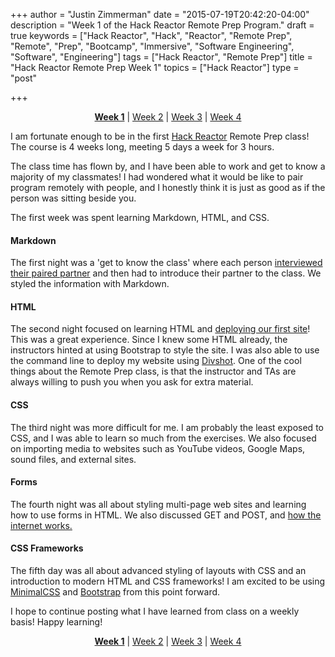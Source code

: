 +++
author = "Justin Zimmerman"
date = "2015-07-19T20:42:20-04:00"
description = "Week 1 of the Hack Reactor Remote Prep Program."
draft = true
keywords = ["Hack Reactor", "Hack", "Reactor", "Remote Prep", "Remote", "Prep", "Bootcamp", "Immersive", "Software Engineering", "Software", "Engineering"]
tags = ["Hack Reactor", "Remote Prep"]
title = "Hack Reactor Remote Prep Week 1"
topics = ["Hack Reactor"]
type = "post"

+++

<p style="text-align: center"><a href = "http://justinzimmerman.net/hack-reactor-remote-prep-week-1/"><b>Week 1</b></a> | <a href = "http://justinzimmerman.net/hack-reactor-remote-prep-week-2/">Week 2</a> | <a href = "http://justinzimmerman.net/hack-reactor-remote-prep-week-3/">Week 3</a> | <a href = "http://justinzimmerman.net/hack-reactor-remote-prep-week-4/">Week 4</a></p>

I am fortunate enough to be in the first [Hack Reactor](http://hackreactor.com) Remote Prep class! The course is 4 weeks long, meeting 5 days a week for 3 hours.

The class time has flown by, and I have been able to work and get to know a majority of my classmates! I had wondered what it would be like to pair program remotely with people, and I honestly think it is just as good as if the person was sitting beside you.

The first week was spent learning Markdown, HTML, and CSS.

#### Markdown

The first night was a 'get to know the class' where each person [interviewed their paired partner](https://gist.github.com/jrzimmerman/4bc55dd20ae8206689c0) and then had to introduce their partner to the class. We styled the information with Markdown.

#### HTML

The second night focused on learning HTML and [deploying our first site](http://jzimmerman.divshot.io/)! This was a great experience. Since I knew some HTML already, the instructors hinted at using Bootstrap to style the site. I was also able to use the command line to deploy my website using [Divshot](https://divshot.com/). One of the cool things about the Remote Prep class, is that the instructor and TAs are always willing to push you when you ask for extra material.

#### CSS

The third night was more difficult for me. I am probably the least exposed to CSS, and I was able to learn so much from the exercises. We also focused on importing media to websites such as YouTube videos, Google Maps, sound files, and external sites.

#### Forms

The fourth night was all about styling multi-page web sites and learning how to use forms in HTML. We also discussed GET and POST, and [how the internet works.](https://www.youtube.com/watch?v=7_LPdttKXPc)

#### CSS Frameworks

The fifth day was all about advanced styling of layouts with CSS and an introduction to modern HTML and CSS frameworks! I am excited to be using [MinimalCSS](http://minimalcss.com/) and [Bootstrap](http://getbootstrap.com/) from this point forward.

I hope to continue posting what I have learned from class on a weekly basis! Happy learning!

<p style="text-align: center"><a href = "http://justinzimmerman.net/hack-reactor-remote-prep-week-1/"><b>Week 1</b></a> | <a href = "http://justinzimmerman.net/hack-reactor-remote-prep-week-2/">Week 2</a> | <a href = "http://justinzimmerman.net/hack-reactor-remote-prep-week-3/">Week 3</a> | <a href = "http://justinzimmerman.net/hack-reactor-remote-prep-week-4/">Week 4</a></p>
